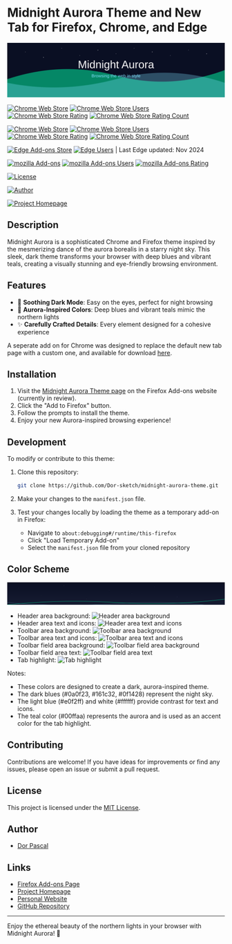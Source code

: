 # Midnight Aurora Theme and New Tab for Firefox, Chrome, and Edge

![Midnight Aurora Theme Banner](./images/midnight-aurora-banner.svg)

[![Chrome Web Store](https://img.shields.io/chrome-web-store/v/dpghhonmlpcaamibllmhdijnpklfofpj)](https://chromewebstore.google.com/detail/midnight-aurora/dpghhonmlpcaamibllmhdijnpklfofpj)
[![Chrome Web Store Users](https://img.shields.io/chrome-web-store/users/dpghhonmlpcaamibllmhdijnpklfofpj)](https://chromewebstore.google.com/detail/midnight-aurora/dpghhonmlpcaamibllmhdijnpklfofpj)
[![Chrome Web Store Rating](https://img.shields.io/chrome-web-store/rating/dpghhonmlpcaamibllmhdijnpklfofpj)](https://chromewebstore.google.com/detail/midnight-aurora/dpghhonmlpcaamibllmhdijnpklfofpj)
[![Chrome Web Store Rating Count](https://img.shields.io/chrome-web-store/rating-count/dpghhonmlpcaamibllmhdijnpklfofpj)](https://chromewebstore.google.com/detail/midnight-aurora/dpghhonmlpcaamibllmhdijnpklfofpj)

[![Chrome Web Store](https://img.shields.io/chrome-web-store/v/gkinjgiebpadnndaihlonmkhjkbdbdla)](https://chromewebstore.google.com/detail/midnight-aurora/gkinjgiebpadnndaihlonmkhjkbdbdla)
[![Chrome Web Store Users](https://img.shields.io/chrome-web-store/users/gkinjgiebpadnndaihlonmkhjkbdbdla)](https://chromewebstore.google.com/detail/midnight-aurora/gkinjgiebpadnndaihlonmkhjkbdbdla)
[![Chrome Web Store Rating](https://img.shields.io/chrome-web-store/rating/gkinjgiebpadnndaihlonmkhjkbdbdla)](https://chromewebstore.google.com/detail/midnight-aurora/gkinjgiebpadnndaihlonmkhjkbdbdla)
[![Chrome Web Store Rating Count](https://img.shields.io/chrome-web-store/rating-count/gkinjgiebpadnndaihlonmkhjkbdbdla)](https://chromewebstore.google.com/detail/midnight-aurora/gkinjgiebpadnndaihlonmkhjkbdbdla)

[![Edge Add-ons Store](https://img.shields.io/badge/Edge%20Add--ons-v1.0-blue)](https://microsoftedge.microsoft.com/addons/detail/midnight-aurora-new-tab/lbcppolhojigpecfpbbaoimfeokgecbg)
[![Edge Users](https://img.shields.io/badge/Users-64%2B-blue)](https://microsoftedge.microsoft.com/addons/detail/midnight-aurora-new-tab/lbcppolhojigpecfpbbaoimfeokgecbg) | Last Edge updated: Nov 2024



[![mozilla Add-ons](https://img.shields.io/amo/v/midnight-aurora-new-tab)](https://addons.mozilla.org/firefox/addon/midnight-aurora/)
[![mozilla Add-ons Users](https://img.shields.io/amo/users/midnight-aurora-new-tab)](https://addons.mozilla.org/firefox/addon/midnight-aurora/)
[![mozilla Add-ons Rating](https://img.shields.io/amo/rating/midnight-aurora-new-tab)](https://addons.mozilla.org/firefox/addon/midnight-aurora/)

[![License](https://img.shields.io/github/license/Dor-sketch/midnight-aurora-theme)](LICENSE)

[![Author](https://img.shields.io/badge/author-Dor%20Pascal-80a0c0)](https://dorpascal.com)

[![Project Homepage](https://img.shields.io/badge/project%20homepage-dorpascal.com%2Fmidnight--aurora--theme-80a0c0)](https://dorpascal.com/midnight-aurora-theme/)

## Description

Midnight Aurora is a sophisticated Chrome and Firefox theme inspired by the mesmerizing dance of the aurora borealis in a starry night sky. This sleek, dark theme transforms your browser with deep blues and vibrant teals, creating a visually stunning and eye-friendly browsing environment.

## Features

- 🌙 **Soothing Dark Mode**: Easy on the eyes, perfect for night browsing
- 🎨 **Aurora-Inspired Colors**: Deep blues and vibrant teals mimic the northern lights
- ✨ **Carefully Crafted Details**: Every element designed for a cohesive experience

A seperate add on for Chrome was designed to replace the default new tab page with a custom one, and available for download [here](https://chromewebstore.google.com/detail/midnight-aurora-new-tab/dpghhonmlpcaamibllmhdijnpklfofpj).

## Installation

1. Visit the [Midnight Aurora Theme page](https://addons.mozilla.org/firefox/addon/midnight-aurora/) on the Firefox Add-ons website (currently in review).
2. Click the "Add to Firefox" button.
3. Follow the prompts to install the theme.
4. Enjoy your new Aurora-inspired browsing experience!

## Development

To modify or contribute to this theme:

1. Clone this repository:

    ```bash
    git clone https://github.com/Dor-sketch/midnight-aurora-theme.git
    ```

2. Make your changes to the `manifest.json` file.

3. Test your changes locally by loading the theme as a temporary add-on in Firefox:
    - Navigate to `about:debugging#/runtime/this-firefox`
    - Click "Load Temporary Add-on"
    - Select the `manifest.json` file from your cloned repository

## Color Scheme

![background Header Image](./images/midnight-aurora-header-svg.svg)

- Header area background: ![Header area background](https://img.shields.io/badge/0a0f23-0a0f23.svg?style=flat&color=0a0f23)
- Header area text and icons: ![Header area text and icons](https://img.shields.io/badge/80a0c0-80a0c0.svg?style=flat&color=80e0ff)
- Toolbar area background: ![Toolbar area background](https://img.shields.io/badge/161c32-161c32.svg?style=flat&color=161c32)
- Toolbar area text and icons: ![Toolbar area text and icons](https://img.shields.io/badge/e0f2ff-e0f2ff.svg?style=flat&color=e0f2ff)
- Toolbar field area background: ![Toolbar field area background](https://img.shields.io/badge/0f1428-0f1428.svg?style=flat&color=0f1428)
- Toolbar field area text: ![Toolbar field area text](https://img.shields.io/badge/ffffff-ffffff.svg?style=flat&color=ffffff)
- Tab highlight: ![Tab highlight](https://img.shields.io/badge/00ffaa-00ffaa.svg?style=flat&color=00ffaa)

Notes:

- These colors are designed to create a dark, aurora-inspired theme.
- The dark blues (#0a0f23, #161c32, #0f1428) represent the night sky.
- The light blue (#e0f2ff) and white (#ffffff) provide contrast for text and icons.
- The teal color (#00ffaa) represents the aurora and is used as an accent color for the tab highlight.

## Contributing

Contributions are welcome! If you have ideas for improvements or find any issues, please open an issue or submit a pull request.

## License

This project is licensed under the [MIT License](LICENSE).

## Author

- [Dor Pascal](https://github.com/Dor-sketch)

## Links

- [Firefox Add-ons Page](https://addons.mozilla.org/firefox/addon/midnight-aurora/)
- [Project Homepage](https://dorpascal.com/midnight-aurora-theme/)
- [Personal Website](https://dorpascal.com)
- [GitHub Repository](https://github.com/Dor-sketch/midnight-aurora-theme)

---

Enjoy the ethereal beauty of the northern lights in your browser with Midnight Aurora! 🌌
